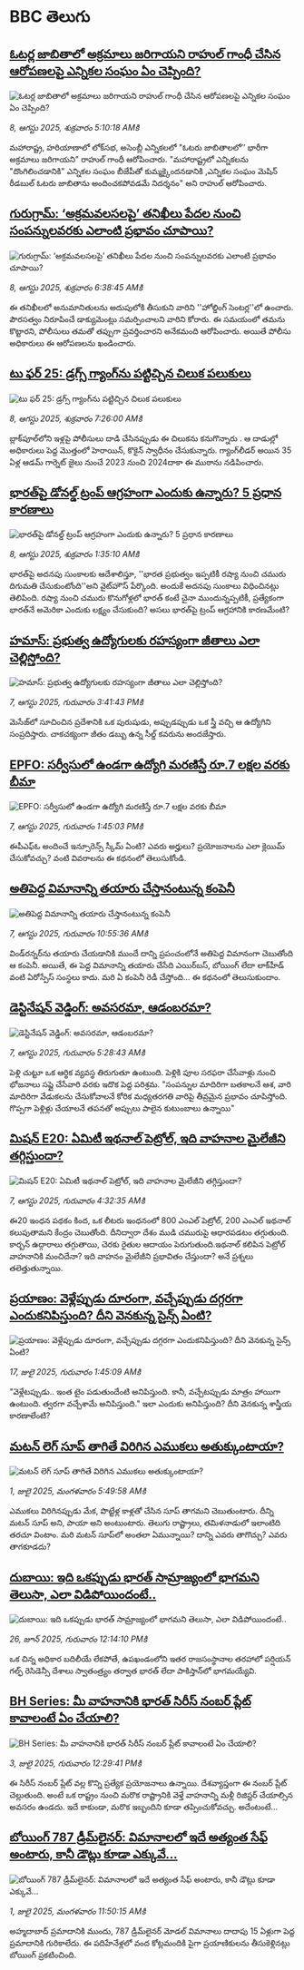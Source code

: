 # BBC తెలుగు## [ఓటర్ల జాబితాలో అక్రమాలు జరిగాయని  రాహుల్ గాంధీ చేసిన ఆరోపణలపై ఎన్నికల సంఘం ఏం చెప్పింది? ](https://www.bbc.com/telugu/articles/cvg0n4jdqrgo?at_medium=RSS&at_campaign=rss?at_campaign=githubrss)![ఓటర్ల జాబితాలో అక్రమాలు జరిగాయని  రాహుల్ గాంధీ చేసిన ఆరోపణలపై ఎన్నికల సంఘం ఏం చెప్పింది? ](https://ichef.bbci.co.uk/ace/ws/240/cpsprodpb/9467/live/b9f21040-7406-11f0-8071-1788c7e8ae0e.jpg)_8, ఆగస్టు 2025, శుక్రవారం 5:10:18 AMకి_మహారాష్ట్ర, హరియాణాలో లోక్‌సభ, అసెంబ్లీ ఎన్నికలలో  "ఓటరు జాబితాలలో’’ భారీగా అక్రమాలు జరిగాయని" రాహుల్ గాంధీ ఆరోపించారు. "మహారాష్ట్రలో ఎన్నికలను "దొంగిలించడానికి" ఎన్నికల సంఘం బీజేపీతో కుమ్మక్కైందనడానికి ,ఎన్నికల సంఘం  మెషిన్ రీడబుల్ ఓటరు జాబితాను అందించకపోవడమే నిదర్శనం" అని రాహుల్ ఆరోపించారు.## [ గురుగ్రామ్: ‘అక్రమవలసలపై’ తనిఖీలు పేదల నుంచి సంపన్నులవరకు ఎలాంటి ప్రభావం చూపాయి?](https://www.bbc.com/telugu/articles/cy980114x4xo?at_medium=RSS&at_campaign=rss?at_campaign=githubrss)![ గురుగ్రామ్: ‘అక్రమవలసలపై’ తనిఖీలు పేదల నుంచి సంపన్నులవరకు ఎలాంటి ప్రభావం చూపాయి?](https://ichef.bbci.co.uk/ace/ws/240/cpsprodpb/77a1/live/4b2aa5b0-7405-11f0-8071-1788c7e8ae0e.jpg)_8, ఆగస్టు 2025, శుక్రవారం 6:38:45 AMకి_ఈ తనిఖీలలో అనుమానితులను అదుపులోకి తీసుకుని వారిని ''హోల్డింగ్ సెంటర్ల''లో ఉంచారు. పౌరసత్వం నిరూపించే డాక్యుమెంట్లు సమర్పించాలని వారిని కోరారు. ఈ సమయంలో తమను కొట్టారని, పోలీసులు తమతో తప్పుగా ప్రవర్తించారని అనేకమంది ఆరోపించారు. అయితే పోలీసు అధికారులు ఈ ఆరోపణలను ఖండించారు.## [టు ఫర్ 25:  డ్రగ్స్ గ్యాంగ్‌ను పట్టిచ్చిన చిలుక పలుకులు ](https://www.bbc.com/telugu/articles/c78z7y471x8o?at_medium=RSS&at_campaign=rss?at_campaign=githubrss)![టు ఫర్ 25:  డ్రగ్స్ గ్యాంగ్‌ను పట్టిచ్చిన చిలుక పలుకులు ](https://ichef.bbci.co.uk/ace/ws/240/cpsprodpb/0de4/live/3f394a20-7420-11f0-ab85-c1ec8d2f110b.png)_8, ఆగస్టు 2025, శుక్రవారం 7:26:00 AMకి_బ్లాక్‌పూల్‌లోని ఇళ్లపై  పోలీసులు దాడి చేసినప్పుడు ఈ చిలుకను కనుగొన్నారు . ఆ దాడుల్లో అధికారులు పెద్ద మొత్తంలో హెరాయిన్, కొకైన్ స్వాధీనం చేసుకున్నారు. గ్యాంగ్‌లీడర్ అయిన 35 ఏళ్ల ఆడమ్ గార్నెట్ జైలు నుంచే 2023 నుంచి 2024దాకా ఈ ముఠాను నడిపించారు.## [భారత్‌పై డోనల్డ్ ట్రంప్‌ ఆగ్రహంగా ఎందుకు ఉన్నారు? 5 ప్రధాన కారణాలు ](https://www.bbc.com/telugu/articles/c5ylxp0dq5xo?at_medium=RSS&at_campaign=rss?at_campaign=githubrss)![భారత్‌పై డోనల్డ్ ట్రంప్‌ ఆగ్రహంగా ఎందుకు ఉన్నారు? 5 ప్రధాన కారణాలు ](https://ichef.bbci.co.uk/ace/ws/240/cpsprodpb/c011/live/86422e00-7399-11f0-a975-cb151ca452f4.jpg)_8, ఆగస్టు 2025, శుక్రవారం 1:35:10 AMకి_భారత్‌పై  అదనపు సుంకాలకు ఆదేశాలిస్తూ, ''భారత ప్రభుత్వం ఇప్పటికీ రష్యా నుంచి చమురు దిగుమతి చేసుకుంటోంది''అని వైట్‌హౌస్ పేర్కొంది. అందుకే అదనపు సుంకాలు విధించినట్లు తెలిపింది. రష్యా నుంచి చమురు కొనుగోళ్లలో భారత్ కంటే చైనా ముందున్నప్పటికీ, ప్రత్యేకంగా భారత్‌నే అమెరికా ఎందుకు లక్ష్యం చేసుకుంది? అసలు భారత్‌పై ట్రంప్ ఆగ్రహానికి కారణమేంటి?## [హమాస్: ప్రభుత్వ ఉద్యోగులకు రహస్యంగా జీతాలు ఎలా  చెల్లిస్తోంది?  ](https://www.bbc.com/telugu/articles/cg4xvr0qd32o?at_medium=RSS&at_campaign=rss?at_campaign=githubrss)![హమాస్: ప్రభుత్వ ఉద్యోగులకు రహస్యంగా జీతాలు ఎలా  చెల్లిస్తోంది?  ](https://ichef.bbci.co.uk/ace/ws/240/cpsprodpb/8a3f/live/8b667c40-739b-11f0-856a-e3e76ccaf044.jpg)_7, ఆగస్టు 2025, గురువారం 3:41:43 PMకి_మెసేజ్‌లో సూచించిన ప్రదేశానికి ఒక పురుషుడు, అప్పుడప్పుడు ఒక స్త్రీ వచ్చి ఆ ఉద్యోగిని సంప్రదిస్తారు. చాకచక్యంగా జీతం డబ్బు ఉన్న సీల్డ్ కవరును అందజేస్తారు.## [EPFO: సర్వీసులో ఉండగా ఉద్యోగి మరణిస్తే రూ.7 లక్షల వరకు బీమా](https://www.bbc.com/telugu/articles/clyrqpplp2qo?at_medium=RSS&at_campaign=rss?at_campaign=githubrss)![EPFO: సర్వీసులో ఉండగా ఉద్యోగి మరణిస్తే రూ.7 లక్షల వరకు బీమా](https://ichef.bbci.co.uk/ace/ws/240/cpsprodpb/20fd/live/dac6c350-72bd-11f0-af20-030418be2ca5.jpg)_7, ఆగస్టు 2025, గురువారం 1:45:03 PMకి_ఈపీఎఫ్ఓ అందించే ఇన్సూరెన్స్ స్కీమ్ ఏంటి? ఎవరు అర్హులు? ప్రయోజనాలను ఎలా క్లెయిమ్ చేసుకోవచ్చు? వంటి వివరాలను ఈ కథనంలో తెలుసుకోండి.## [అతిపెద్ద విమానాన్ని తయారు చేస్తానంటున్న కంపెనీ](https://www.bbc.com/telugu/articles/cn02xdnzr0no?at_medium=RSS&at_campaign=rss?at_campaign=githubrss)![అతిపెద్ద విమానాన్ని తయారు చేస్తానంటున్న కంపెనీ](https://ichef.bbci.co.uk/ace/ws/240/cpsprodpb/c975/live/972c75e0-6efd-11f0-af20-030418be2ca5.jpg)_7, ఆగస్టు 2025, గురువారం 10:55:36 AMకి_విండ్‌రన్నర్‌ను తయారు చేయడానికి ముందే దాన్ని ప్రపంచంలోనే అతిపెద్ద విమానంగా చెబుతోంది ఆ కంపెనీ. అయితే, ఈ పెద్ద విమానాన్ని తయారు చేసేది ఎయిర్‌బస్, బోయింగ్ లేదా లాక్‌హీడ్ వంటి ఏరోస్పేస్ సంస్థలు కాదు. మరి ఏ కంపెనీ రెడీ చేస్తోంది... ఈ కథనంలో తెలుసుకుందాం.## [డెస్టినేషన్ వెడ్డింగ్: అవసరమా, ఆడంబరమా?](https://www.bbc.com/telugu/articles/clyjwqjv5vko?at_medium=RSS&at_campaign=rss?at_campaign=githubrss)![డెస్టినేషన్ వెడ్డింగ్: అవసరమా, ఆడంబరమా?](https://ichef.bbci.co.uk/ace/ws/240/cpsprodpb/4c82/live/592af770-7363-11f0-ab1c-fb449de285a1.jpg)_7, ఆగస్టు 2025, గురువారం 5:28:43 AMకి_పెళ్లి చుట్టూ ఒక ఆర్థిక వ్యవస్థ తిరుగుతూ ఉంటుంది. పెళ్లికి పూల సరఫరా చేసేవాళ్లు నుంచి భోజనాలు సప్లై చేసేవారి వరకు ఇదొక పెద్ద పరిశ్రమ. "సంపన్నుల మాదిరిగా బతకాలనే ఆశ, వారి మాదిరిగా వేడుకలను చేసుకోవాలనే కోరిక మధ్యతరగతి వారిపై తీవ్రమైన ప్రభావం చూపిస్తోంది. గొప్పగా పెళ్లిళ్లు చేయాలనే తపనతో అప్పులు పాలైన కుటుంబాలు ఉన్నాయి"## [మిషన్ E20: ఏమిటీ ఇథనాల్ పెట్రోల్, ఇది వాహనాల మైలేజీని తగ్గిస్తుందా? ](https://www.bbc.com/telugu/articles/cp3e1ry77zno?at_medium=RSS&at_campaign=rss?at_campaign=githubrss)![మిషన్ E20: ఏమిటీ ఇథనాల్ పెట్రోల్, ఇది వాహనాల మైలేజీని తగ్గిస్తుందా? ](https://ichef.bbci.co.uk/ace/ws/240/cpsprodpb/ca50/live/f5d7e1f0-72d2-11f0-89ea-4d6f9851f623.jpg)_7, ఆగస్టు 2025, గురువారం 4:32:35 AMకి_ఈ20 ఇంధన పథకం కింద, ఒక లీటరు ఇంధనంలో 800 ఎంఎల్ పెట్రోల్, 200 ఎంఎల్ ఇథనాల్ కలుపుతామని కేంద్రం చెబుతోంది. దీనిద్వారా దేశం ముడి చమురుపై ఆధారపడటం తగ్గుతుంది. కార్బన్ ఉద్గారాలు తగ్గుతాయి, చెరకు రైతుల ఆదాయం పెరుగుతుంది.ఇథనాల్ కలిపిన పెట్రోల్  వాహనానికి మంచిదేనా?
ఇది వాహనం మైలేజీని ప్రభావితం చేస్తుందా? అనే ప్రశ్నలు తలెత్తుతున్నాయి.## [ప్రయాణం: వెళ్లేప్పుడు దూరంగా, వచ్చేప్పుడు దగ్గరగా ఎందుకనిపిస్తుంది? దీని వెనకున్న సైన్స్ ఏంటి?](https://www.bbc.com/telugu/articles/c0l4y727n1jo?at_medium=RSS&at_campaign=rss?at_campaign=githubrss)![ప్రయాణం: వెళ్లేప్పుడు దూరంగా, వచ్చేప్పుడు దగ్గరగా ఎందుకనిపిస్తుంది? దీని వెనకున్న సైన్స్ ఏంటి?](https://ichef.bbci.co.uk/ace/ws/240/cpsprodpb/054c/live/6957c010-62b0-11f0-8e78-11023c48a856.png)_17, జులై 2025, గురువారం 1:45:09 AMకి_"వెళ్లేటప్పుడు.. ఇంత టైం పడుతుందేంటి అనిపిస్తుంది. కానీ, వచ్చేటప్పుడు మాత్రం హాయిగా ఉంటుంది. త్వరగా వచ్చేశామే అనిపిస్తుంది." ఇలా ఎందుకు అనిపిస్తుంది? దీని వెనకున్న శాస్త్రీయ కారణాలేంటి?## [మటన్ లెగ్ సూప్ తాగితే విరిగిన ఎముకలు అతుక్కుంటాయా?](https://www.bbc.com/telugu/articles/c0l4g92j8kzo?at_medium=RSS&at_campaign=rss?at_campaign=githubrss)![మటన్ లెగ్ సూప్ తాగితే విరిగిన ఎముకలు అతుక్కుంటాయా?](https://ichef.bbci.co.uk/ace/ws/240/cpsprodpb/b31e/live/cce532c0-6d41-11f0-9462-bb509dc78127.jpg)_1, జులై 2025, మంగళవారం 5:49:58 AMకి_ఎముకలు విరిగినప్పుడు మేక, పొట్టేళ్ల కాళ్లతో చేసిన సూప్ తాగమని చెబుతుంటారు. దీన్ని మటన్ సూప్ అని, పాయా అని అంటుంటారు. తెలుగు రాష్ట్రాలు, తమిళనాడులో ఇలాంటిది తరచూ వింటాం. మరి మటన్ సూప్‌లో అంతలా ఏమున్నాయి? దాన్ని ఎవరు తాగొచ్చు? ఎవరు తాగకూడదు?## [దుబాయి: ఇది ఒకప్పుడు భారత్ సామ్రాజ్యంలో భాగమని తెలుసా, ఎలా విడిపోయిందంటే..](https://www.bbc.com/telugu/articles/ce83x3rekyyo?at_medium=RSS&at_campaign=rss?at_campaign=githubrss)![దుబాయి: ఇది ఒకప్పుడు భారత్ సామ్రాజ్యంలో భాగమని తెలుసా, ఎలా విడిపోయిందంటే..](https://ichef.bbci.co.uk/ace/ws/240/cpsprodpb/89c1/live/fbe80b80-5282-11f0-809e-059b7ea85131.jpg)_26, జూన్ 2025, గురువారం 12:14:10 PMకి_ఒక చిన్న అధికార బదిలీయే లేకపోతే, ఉపఖండంలోని ఇతర రాజసంస్థానాల తరహాలో  పర్షియన్ గల్ఫ్ రెసిడెన్సీ దేశాలు స్వాతంత్ర్యం తర్వాత భారత్ లేదా పాకిస్తాన్‌లో భాగమయ్యేవి.## [BH Series: మీ వాహనానికి భారత్ సిరీస్ నంబర్ ప్లేట్ కావాలంటే ఏం చేయాలి?](https://www.bbc.com/telugu/articles/c9dg040gzv6o?at_medium=RSS&at_campaign=rss?at_campaign=githubrss)![BH Series: మీ వాహనానికి భారత్ సిరీస్ నంబర్ ప్లేట్ కావాలంటే ఏం చేయాలి?](https://ichef.bbci.co.uk/ace/ws/240/cpsprodpb/c5c0/live/7facfba0-5801-11f0-b5c5-012c5796682d.jpg)_3, జులై 2025, గురువారం 12:29:41 PMకి_ఈ సిరీస్ నంబర్ ప్లేట్ వల్ల కొన్ని ప్రత్యేక ప్రయోజనాలు ఉన్నాయి. దేశవ్యాప్తంగా ఈ నంబర్ ప్లేట్ చెల్లుతుంది. అంటే ఒక రాష్ట్రం నుంచి మరొక రాష్ట్రానికి వెళ్తే వాహనాన్ని మళ్లీ రిజిస్టర్ చేయాల్సిన అవసరం ఉండదు. ఇదే కాకుండా, మరొక ఇబ్బందిని కూడా తప్పించుకోవచ్చు. అదేంటంటే...## [బోయింగ్ 787 డ్రీమ్‌లైనర్: విమానాలలో ఇదే అత్యంత సేఫ్ అంటారు, కానీ డౌట్లు కూడా ఎక్కువే...](https://www.bbc.com/telugu/articles/c8d664g0dz9o?at_medium=RSS&at_campaign=rss?at_campaign=githubrss)![బోయింగ్ 787 డ్రీమ్‌లైనర్: విమానాలలో ఇదే అత్యంత సేఫ్ అంటారు, కానీ డౌట్లు కూడా ఎక్కువే...](https://ichef.bbci.co.uk/ace/ws/240/cpsprodpb/aebe/live/0ad87b80-5674-11f0-95fc-edf89039c20a.jpg)_1, జులై 2025, మంగళవారం 11:50:15 AMకి_అహ్మదాబాద్ ప్రమాదానికి ముందు, 787 డ్రీమ్‌లైనర్ మోడల్ విమానాలు దాదాపు 15 ఏళ్లుగా పెద్ద ప్రమాదానికి గురికాలేదు. ఈ పదిహేనేళ్లలో వంద కోట్లమందికి  పైగా ప్రయాణికులను తీసుకెళ్లినట్లు బోయింగ్ ప్రకటించింది.